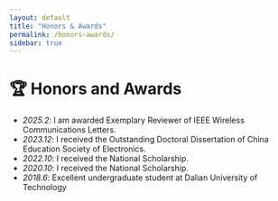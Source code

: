 ```yaml
---
layout: default
title: "Honors & Awards"
permalink: /honors-awards/
sidebar: true
---
```



 

# 🏆 Honors and Awards
- *2025.2*: I am awarded Exemplary Reviewer of IEEE Wireless Communications Letters.
- *2023.12*: I received the Outstanding Doctoral Dissertation of China Education Society of Electronics.
- *2022.10*: I received the National Scholarship.
- *2020.10*: I received the National Scholarship.
- *2018.6*:  Excellent undergraduate student at Dalian University of Technology

 
